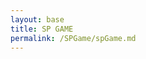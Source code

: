```yaml
---
layout: base
title: SP GAME
permalink: /SPGame/spGame.md
---
```



<canvas id='gameCanvas'></canvas>

<script type="module">
    import GameControl from '/portfolio_2025/assets/js/rpg/GameControl.js';

    // Background data
    const image_src = "/portfolio_2025/images/rpg/water.png";
    const image_data = {
        pixels: {height: 580, width: 1038}
    };
    const image = {src: image_src, data: image_data};

    // Sprite data
    const sprite_src = "/portfolio_2025/images/rpg/turtle.png";
    const sprite_data = {
        SCALE_FACTOR: 10,
        STEP_FACTOR: 1000,
        ANIMATION_RATE: 50,
        pixels: {height: 280, width: 256},
        orientation: {rows: 4, columns: 3 },
        down: {row: 0, start: 0, columns: 3 },
        left: {row: 1, start: 0, columns: 3 },
        right: {row: 2, start: 0, columns: 3 },
        up: {row: 3, start: 0, columns: 3 },
    };
    const sprite = {src: sprite_src, data: sprite_data};

    //assets that are being used
    const assets = {image: image, sprite: sprite}

    // Start game engine
    GameControl.start(assets);
</script>